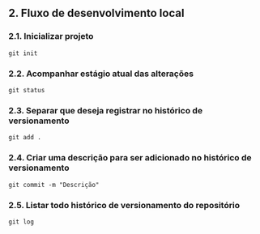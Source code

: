 ## 2. Fluxo de desenvolvimento local

### 2.1. Inicializar projeto

```
git init
```

### 2.2. Acompanhar estágio atual das alterações

```
git status
```

### 2.3. Separar que deseja registrar no histórico de versionamento

```
git add .
```

### 2.4. Criar uma descrição para ser adicionado no histórico de versionamento

```
git commit -m "Descrição"
```

### 2.5. Listar todo histórico de versionamento do repositório

```
git log
```
